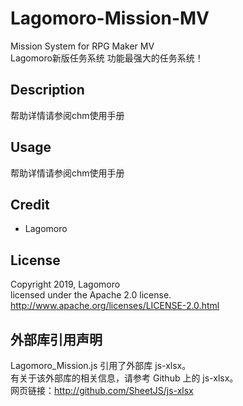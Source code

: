 # Lagomoro-Mission-MV  
Mission System for RPG Maker MV  
Lagomoro新版任务系统 功能最强大的任务系统！  
  
  
  
## Description

帮助详情请参阅chm使用手册  



## Usage

帮助详情请参阅chm使用手册  



## Credit

- Lagomoro  



## License

Copyright 2019, Lagomoro  
licensed under the Apache 2.0 license.  
http://www.apache.org/licenses/LICENSE-2.0.html  



## 外部库引用声明  
Lagomoro_Mission.js 引用了外部库 js-xlsx。  
有关于该外部库的相关信息，请参考 Github 上的 js-xlsx。  
网页链接：http://github.com/SheetJS/js-xlsx  
